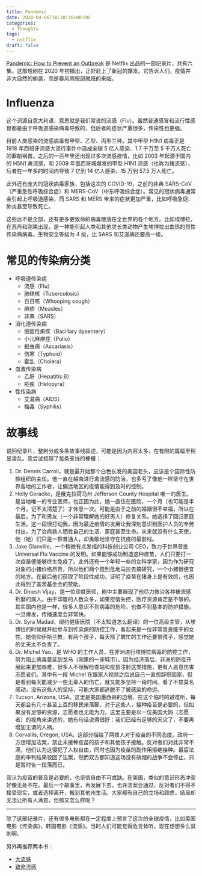 ```yaml
---
title: Pandemic
date: 2020-04-06T18:30:18+08:00
categories:
  - Thoughts
tags:
  - netflix
draft: false
---
```


[Pandemic: How to Prevent an Outbreak](https://movie.douban.com/subject/34935806/) 是 Netflix 出品的一部纪录片，共有六集。这部短剧在 2020 年初播出，正好赶上了新冠的爆发。它告诉人们，疫情并非大自然的偷袭，而是暴风雨按部就班的来临。

# Influenza

这个词源自意大利语，意思就是我们常说的流感（Flu）。虽然普通感冒和流行性感冒都是由于呼吸道感染病毒导致的，但后者的症状严重很多，传染性也更强。

目前人类感染的流感病毒有甲型、乙型、丙型三种。其中甲型 H1N1 病毒正是 1918 年西班牙流感大流行事件中造成全球 5 亿人感染、1.7 千万至 5 千万人死亡的罪魁祸首。之后的一百年里还出现过多次流感疫情，比如 2003 年起源于国内的 H5N1 禽流感，和 2009 年墨西哥城爆发的甲型 H1N1 流感（也称为猪流感），后者在一年多的时间内导致 7 亿到 14 亿人感染、15 万到 57.5 万人死亡。

此外还有庞大的冠状病毒家族，包括这次的 COVID-19，之前的非典 SARS-CoV（严重急性呼吸综合症）和 MERS-CoV（中东呼吸综合症）。常见的冠状病毒通常会引起上呼吸道感染，而 SARS 和 MERS 带来的症状更加严重，比如呼吸急促、肺炎甚至导致死亡。

这些远不是全部，还有更多更致命的病毒散落在全世界的各个地方。比如埃博拉，在苏丹和刚果出现，是一种能引起人类和其他灵长类动物产生埃博拉出血热的烈性传染病病毒。生物安全等级为 4 级，比 SARS 和艾滋病还要高一级。

# 常见的传染病分类

- 呼吸道传染病
  - 流感（Flu）
  - 肺结核（Tuberculosis）
  - 百日咳（Whooping cough）
  - 麻疹（Measles）
  - 非典（SARS）
- 消化道传染病
  - 细菌性痢疾（Bacillary dysentery）
  - 小儿麻痹症（Polio）
  - 蛔虫病（Ascariasis）
  - 伤寒（Typhoid）
  - 霍乱（Cholera）
- 血液传染病
  - 乙肝（Hepatitis B）
  - 疟疾（Helopyra）
- 性传染病
  - 艾滋病（AIDS）
  - 梅毒（Syphilis）

# 故事线

说回纪录片，整剧分成多条故事线叙述，可能是因为内容太多，在有限的篇幅里稍显凌乱。我尝试梳理了每条支线的梗概：

1. Dr. Dennis Carroll，就是最开始那个白色长发的美国老头，应该是个国际性防控组织的主任。他一直在越南进行禽流感的防治，也多亏了像他一样坚守在世界各地的工作者，让偏远地区的疫情能得到及时的控制。
2. Holly Goracke，是俄克拉荷马州 Jefferson County Hospital 唯一的医生。是当地唯一的专业医师，也正因为此，她一直住在医院，一个月（也可能是半个月，记不太清楚了）才休息一次。可能是由于之前的婚姻很不幸福，所以在最后，为了和男友（一个非常理解她的好男人）修复关系，她选择了回归家庭生活。这一段很打动我，因为最近疫情的发展让我深刻意识到医护人员的辛劳付出，为了治病救人牺牲自己的生活、家庭甚至生命。从来就没有什么天使，他（她）们只是一群普通人，却勇敢地坚守在抗疫的最前线。
3. Jake Glanville，一个稍微有点发福的科技创业公司 CEO，致力于世界首批 Universal Flu Vaccine 的发明。如果能够成功制造这种疫苗，人们只要打一次疫苗便能够终生免疫了。此外还有一个年轻一些的女科学家，因为作为研究对象的小猪价格昂贵，所以他们两个跑到危地马拉去搞研究，一个小猪很便宜的地方。在最后他们获取了阶段性成功，证明了疫苗在猪身上是有效的，也因此得到了盖茨基金会的赞助。
4. Dr. Dinesh Vijay，是一位印度医师，剧中主要展现了他尽力救治各种被流感折磨的病人。由于印度的人数众多，如果疫情失控，医疗资源肯定是不够的。其实国内也是一样，很多人意识不到病毒的危险，也做不到基本的防护措施，一旦爆发，传播速度会非常快。
5. Dr. Syra Madad，纽约健康医院（不太知道怎么翻译）的一位高级主管，从埃博拉的时候就开始参与到传染病的防控工作，看起来是一位非常善良能干的女性。她信仰伊斯兰教，有两个孩子，每天除了繁忙的工作还要带孩子，感觉她的丈夫太不负责了。
6. Dr. Michel Yao，是 WHO 的工作人员，在非洲进行埃博拉病毒的防控工作，努力阻止病毒蔓延到戈马（刚果的一座城市）。因为经济落后，非洲的防疫开展起来更加艰难，很多人不理解检查站和疫苗注射这类措施，更有人恶意伤害志愿者们。其中有一段 Michel 在跟家人视频之后说自己一直想辞职回家，但是看到每天能减少一些无辜人的伤亡，就又能多坚持一段时间。看了不禁莫名感动，没有这些人的坚持，可能大家都逃脱不了被感染的命运。
7. Tucson, Arizona, USA。这里是美国墨西哥的边境，在这个临时的避难所，每天都会有几十甚至上百的移民来落脚，对于这些人，接种疫苗是必要的，但如果没有足够的资源，志愿者也无能为力。这里主要是以一位美国大妈（志愿者）的视角来讲述的，她有句话说得很好：我们已经有足够的天灾了，不要再增加无谓的人祸。
8. Corvallis, Oregon, USA。这部分描绘了两拨人对于疫苗的不同态度。政府一方想增加法案，禁止未接种疫苗的孩子和其他孩子接触。反对者们对此非常不满，他们认为这侵犯了人权自由，同时也因为疫苗的副作用拒绝接种。最后法庭的审判结果驳回了法案，然而双方都知道这场没有硝烟的战争不会停止，只是暂时告一段落而已。

我认为疫苗的普及是必要的，也坚信自由不可或缺。在美国，类似的意识形态冲突好像无处不在。最后一个故事里，再发展下去，也许法案会通过，反对者们不得不接受现实，或者选择离开，搬到其他州生活。大家都有自己的立场和顾虑，结局却无法让所有人满意，但那又怎么样呢？

---

除了这部纪录片，还有很多电影都在一定程度上预言了这次的全球疫情，比如美国电影《传染病》，韩国电影《流感》。当时人们可能觉得危言耸听，现在想想多么讽刺啊。

另外再推荐两本书：

- [大流感](https://book.douban.com/subject/30306429/)
- [致命流感](https://book.douban.com/subject/34949339/)

